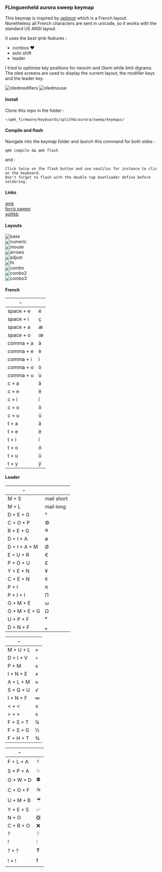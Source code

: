 ### FLinguenheld aurora sweep keymap


This keymap is inspired by [optimot](https://bepo.fr/) which is a French layout.  
Nonetheless all French characters are sent in unicode, so it works with the standard US ANSI layout.

It uses the *best* qmk features :
- combos ♥
- auto shift
- leader

I tried to optimise key positions for neovim and i3wm while limit digrams.  
The oled screens are used to display the current layout, the modifier keys and the leader key.  

![oledmodifiers](https://i.imgur.com/on95jx0.png)
![oledmouse](https://i.imgur.com/PwkR6P2.png)

#### Install

Clone this repo in the folder :

    ~/qmk_firmware/keyboards/splitkb/aurora/sweep/keymaps/

#### Compile and flash

Navigate into the keymap folder and launch this command for both sides :

    qmk compile && qmk flash

and :

    Click twice on the flash button and use nautilus for instance to clic on the keyboard.  
    Don't forget to flash with the double tap bootloader define before soldering.

#### Links

[qmk](https://docs.qmk.fm/#/)  
[ferris sweep](https://github.com/davidphilipbarr/Sweep)  
[splitkb](https://splitkb.com)  

#### Layouts

![base](https://i.imgur.com/8zwPViH.png)  
![numeric](https://i.imgur.com/jyjGqw9.png)  
![mouse](https://i.imgur.com/dkUlXe2.png)  
![arrows](https://i.imgur.com/CCmrUl1.png)  
![adjust](https://i.imgur.com/yVRvFxg.png)  
![fn](https://i.imgur.com/GxlYDtx.png)  
![combo](https://i.imgur.com/bAFqBeV.png)  
![combo2](https://i.imgur.com/hghvPHl.png)  
![combo3](https://i.imgur.com/AvpJvOG.png)  

#### French

|        -         |                        |
|------------------|------------------------|
|   space + e      |   é                    |
|   space + i      |   ç                    |
|   space + a      |   æ                    |
|   space + o      |   œ                    |
|   comma + a      |   à                    |
|   comma + e      |   è                    |
|   comma + i      |   ì                    |
|   comma + o      |   ò                    |
|   comma + u      |   ù                    |
|   c + a          |   â                    |
|   c + e          |   ê                    |
|   c + i          |   î                    |
|   c + o          |   ô                    |
|   c + u          |   û                    |
|   t + a          |   ä                    |
|   t + e          |   ë                    |
|   t + i          |   ï                    |
|   t + o          |   ö                    |
|   t + u          |   ü                    |
|   t + y          |   ÿ                    |


#### Leader

| -                  |                        |
|--------------------|------------------------|
|   M + S            |   mail short           |
|   M + L            |   mail long            |
|   D + E + G        |   °                    |
|   C + O + P        |   ©                    |
|   R + E + G        |   ®                    |
|   D + I + A        |   ø                    |
|   D + I + A + M    |   Ø                    |
|   E + U + R        |   €                    |
|   P + O + U        |   £                    |
|   Y + E + N        |   ¥                    |
|   C + E + N        |   ¢                    |
|   P + I            |   π                    |
|   P + I + I        |   Π                    |
|   O + M + E        |   ω                    |
|   O + M + E + G    |   Ω                    |
|   U + P + F        |   ⁰                    |
|   D + N + F        |   ₀                    |

| -                  |                        |
|--------------------|------------------------|
|   M + U + L        |   ×                    |
|   D + I + V        |   ÷                    |
|   P + M            |   ±                    |
|   I + N + E        |   ≠                    |
|   A + L + M        |   ≈                    |
|   S + Q + U        |   √                    |
|   I + N + F        |   ∞                    |
|   < + <            |   ≤                    |
|   > + >            |   ≥                    |
|   F + S + T        |   ¼                    |
|   F + S + G        |   ½                    |
|   F + H + T        |   ¾                    |

| -                  |                        |
|--------------------|------------------------|
|   F + L + A        |   ⚡                   |
|   S + P + A        |   ✨                   |
|   O + W + D        |   ⛔                   |
|   C + O + F        |   ☕                   |
|   U + M + B        |   ☔                   |
|   Y + E + S        |   ✅                   |
|   N + O            |   ❎                   |
|   C + R + O        |   ❌                   |
|   ?                |   ❔                   |
|   !                |   ❕                   |
|   ? + ?            |   ❓                   |
|   ! + !            |   ❗                   |
